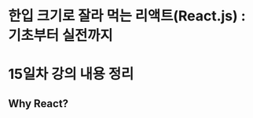 # 한입 크기로 잘라 먹는 리액트(React.js) : 기초부터 실전까지

# 15일차 강의 내용 정리

## Why React?

```javascript
```
```javascript
```

<br>
<br>
<br>
<br>
<br>
<br>